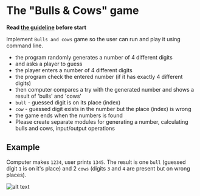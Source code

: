 # The "Bulls & Cows" game

**Read [the guideline](https://github.com/mate-academy/js_task-guideline/blob/master/README.md) before start**

Implement `Bulls and cows` game so the user can run and play it using command line.

- the program randomly generates a number of 4 different digits
- and asks a player to guess
- the player enters a number of 4 different digits
- the program check the entered number (if it has exactly 4 different digits)
- then computer compares a try with the generated number and shows a result of 'bulls' and 'cows'
- `bull` - guessed digit is on its place (index)
- `cow` - guessed digit exists in the number but the place (index) is wrong
- the game ends when the numbers is found
- Please create separate modules for generating a number, calculating bulls and cows, input/output operations

## Example
Computer makes `1234`, user prints `1345`. The result is one `bull` (guessed
digit `1` is on it's place) and 2 `cows` (digits `3` and `4` are present but on
wrong places).



![alt text](https://chizpizza.kh.ua/wp-content/uploads/2023/04/92804571.webp)
